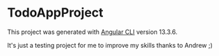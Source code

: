 # TodoAppProject

This project was generated with [Angular CLI](https://github.com/angular/angular-cli) version 13.3.6.

It's just a testing project for me to improve my skills thanks to Andrew ;)
